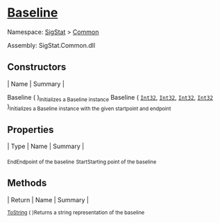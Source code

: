 # [Baseline](./Baseline.md)

Namespace: [SigStat]() > [Common](./README.md)

Assembly: SigStat.Common.dll


## Constructors

| Name | Summary | 

Baseline (  )<sub>Initializes a Baseline instance</sub>
Baseline ( [`Int32`](https://docs.microsoft.com/en-us/dotnet/api/System.Int32), [`Int32`](https://docs.microsoft.com/en-us/dotnet/api/System.Int32), [`Int32`](https://docs.microsoft.com/en-us/dotnet/api/System.Int32), [`Int32`](https://docs.microsoft.com/en-us/dotnet/api/System.Int32) )<sub>Initializes a Baseline instance with the given startpoint and endpoint</sub>


## Properties

| Type | Name | Summary | 

<sub>End</sub><sub>Endpoint of the baseline</sub>
<sub>Start</sub><sub>Starting point of the baseline</sub>


## Methods

| Return | Name | Summary | 

<sub>[ToString](./Methods/Baseline-100663332.md) (  )</sub><sub>Returns a string representation of the baseline</sub>


